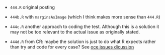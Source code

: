 * ``444.R`` original posting

* ``444b.R`` with ``marginsAsImage`` (which I think makes more sense than
  ``444.R``)

* ``444c.R`` another approach to coding the test. Although this is a solution
  it may not be too relevant to the actual issue as originally stated.

* `444d.R` from CR: maybe the solution is just to do what R expects rather than try and code for every case? See [oce issues dicussion](https://github.com/dankelley/oce/issues/444#issuecomment-43249076)
